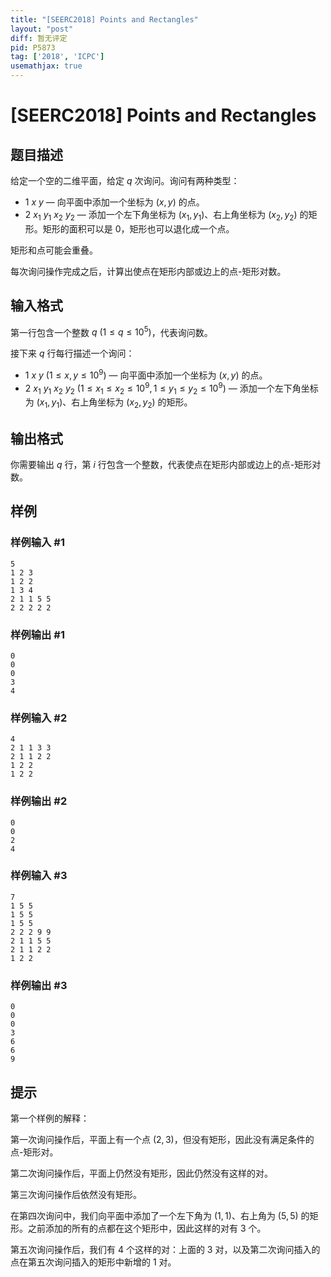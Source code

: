 ```yaml
---
title: "[SEERC2018] Points and Rectangles"
layout: "post"
diff: 暂无评定
pid: P5873
tag: ['2018', 'ICPC']
usemathjax: true
---
```


# [SEERC2018] Points and Rectangles
## 题目描述

给定一个空的二维平面，给定 $q$ 次询问。询问有两种类型：

- $1 \ x \ y$ — 向平面中添加一个坐标为 $(x,y)$ 的点。
- $2 \ x_1 \ y_1 \ x_2 \ y_2$ — 添加一个左下角坐标为 $(x_1,y_1)$、右上角坐标为 $(x_2,y_2)$ 的矩形。矩形的面积可以是 $0$，矩形也可以退化成一个点。

矩形和点可能会重叠。

每次询问操作完成之后，计算出使点在矩形内部或边上的点-矩形对数。
## 输入格式

第一行包含一个整数 $q \ (1 \leq q \leq 10^5)$，代表询问数。

接下来 $q$ 行每行描述一个询问：

- $1 \ x \ y \ (1 \leq x,y \leq 10^9)$ — 向平面中添加一个坐标为 $(x,y)$ 的点。
- $2 \ x_1 \ y_1 \ x_2 \ y_2 \ (1 \leq x_1 \leq x_2 \leq 10^9, 1 \leq y_1 \leq y_2 \leq 10^9)$ — 添加一个左下角坐标为 $(x_1,y_1)$、右上角坐标为 $(x_2,y_2)$ 的矩形。
## 输出格式

你需要输出 $q$ 行，第 $i$ 行包含一个整数，代表使点在矩形内部或边上的点-矩形对数。
## 样例

### 样例输入 #1
```
5
1 2 3
1 2 2
1 3 4
2 1 1 5 5
2 2 2 2 2
```
### 样例输出 #1
```
0
0
0
3
4
```
### 样例输入 #2
```
4
2 1 1 3 3
2 1 1 2 2
1 2 2
1 2 2
```
### 样例输出 #2
```
0
0
2
4
```
### 样例输入 #3
```
7
1 5 5
1 5 5
1 5 5
2 2 2 9 9
2 1 1 5 5
2 1 1 2 2
1 2 2
```
### 样例输出 #3
```
0
0
0
3
6
6
9
```
## 提示

第一个样例的解释：

第一次询问操作后，平面上有一个点 $(2,3)$，但没有矩形，因此没有满足条件的点-矩形对。

第二次询问操作后，平面上仍然没有矩形，因此仍然没有这样的对。

第三次询问操作后依然没有矩形。

在第四次询问中，我们向平面中添加了一个左下角为 $(1,1)$、右上角为 $(5,5)$ 的矩形。之前添加的所有的点都在这个矩形中，因此这样的对有 $3$ 个。

第五次询问操作后，我们有 $4$ 个这样的对：上面的 $3$ 对，以及第二次询问插入的点在第五次询问插入的矩形中新增的 $1$ 对。


